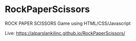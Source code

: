 # RockPaperScissors
ROCK PAPER SCISSORS Game using HTML/CSS/Javascript

Live: https://alparslankilinc.github.io/RockPaperScissors/
